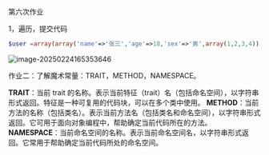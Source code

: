 第六次作业

1，遍历，提交代码

```php
$user =array(array('name'=>'张三','age'=>18,'sex'=>'男',array(1,2,3,4)),123,array('name'=>'李四','age'=>180,'sex'=>'沃尔玛购物袋'));

```

![image-20250224165353646](https://cdn.jsdelivr.net/gh/Pugeet/Picture/image/202502241653739.png)



作业二：了解魔术常量：TRAIT，METHOD，NAMESPACE。

**TRAIT**：当前 trait 的名称。表示当前特征（trait）名（包括命名空间），以字符串形式返回。特征是一种可复用的代码块，可以在多个类中使用。
**METHOD**：当前方法的名称（包括类名）。表示当前方法名（包括类名和命名空间），以字符串形式返回。它可用于面向对象编程中，帮助确定当前代码所在的方法。
**NAMESPACE**：当前命名空间的名称。表示当前命名空间名，以字符串形式返回。它常用于帮助确定当前代码所处的命名空间。